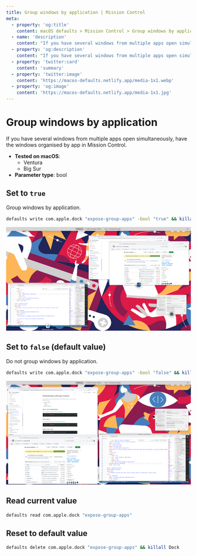```yaml
---
title: Group windows by application | Mission Control
meta:
  - property: 'og:title'
    content: macOS defaults > Mission Control > Group windows by application
  - name: 'description'
    content: "If you have several windows from multiple apps open simultaneously, have the windows organised by app in\nMission Control.\n"
  - property: 'og:description'
    content: "If you have several windows from multiple apps open simultaneously, have the windows organised by app in\nMission Control.\n"
  - property: 'twitter:card'
    content: 'summary'
  - property: 'twitter:image'
    content: 'https://macos-defaults.netlify.app/media-1x1.webp'
  - property: 'og:image'
    content: 'https://macos-defaults.netlify.app/media-1x1.jpg'
---
```


# Group windows by application

If you have several windows from multiple apps open simultaneously, have the windows organised by app in
Mission Control.

<!-- break lists -->

- **Tested on macOS**:
  - Ventura
  - Big Sur
- **Parameter type**: bool

## Set to `true`

Group windows by application.

```bash
defaults write com.apple.dock "expose-group-apps" -bool "true" && killall Dock
```

<img
  src="./images/expose-group-apps/true.png"
  alt="Example output with value set to true"
  width="740" height="416" style="height: auto"
/>

## Set to `false` (default value)

Do not group windows by application.

```bash
defaults write com.apple.dock "expose-group-apps" -bool "false" && killall Dock
```

<img
  src="./images/expose-group-apps/false.png"
  alt="Example output with value set to false"
  width="740" height="416" style="height: auto"
/>

## Read current value

```bash
defaults read com.apple.dock "expose-group-apps"
```

## Reset to default value

```bash
defaults delete com.apple.dock "expose-group-apps" && killall Dock
```
